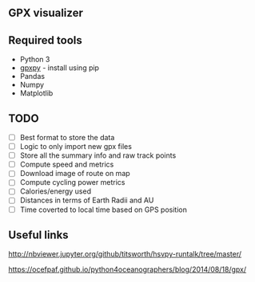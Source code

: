 ## GPX visualizer

## Required tools
* Python 3
* [gpxpy](https://github.com/tkrajina/gpxpy) - install using pip
* Pandas
* Numpy
* Matplotlib

## TODO

- [ ] Best format to store the data
- [ ] Logic to only import new gpx files
- [ ] Store all the summary info and raw track points
- [ ] Compute speed and metrics
- [ ] Download image of route on map
- [ ] Compute cycling power metrics
- [ ] Calories/energy used
- [ ] Distances in terms of Earth Radii and AU
- [ ] Time coverted to local time based on GPS position

## Useful links

http://nbviewer.jupyter.org/github/titsworth/hsvpy-runtalk/tree/master/

https://ocefpaf.github.io/python4oceanographers/blog/2014/08/18/gpx/